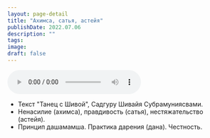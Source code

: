 ```yaml
---
layout: page-detail
title: "Ахимса, сатья, астейя"
publishDate: 2022.07.06
description: ""
tags:
image:
draft: false
---
```


<audio title="2022.07.06 - Ахимса, сатья, астейя.mp3" src="/upload/iblock/522/522d137cd30fd5f19109233ab1e05160.mp3" controls=""></audio>

* Текст "Танец с Шивой", Садгуру Шивайя Субрамуниясвами.
* Ненасилие (ахимса), правдивость (сатья), нестяжательство (астейя).
* Принцип дашамамша. Практика дарения (дана). Честность.

  
